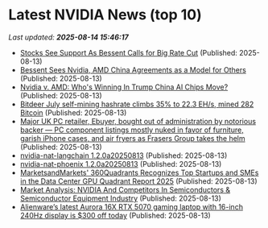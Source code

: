 # Latest NVIDIA News (top 10)
_Last updated: **2025-08-14 15:46:17**_

- [Stocks See Support As Bessent Calls for Big Rate Cut](https://www.barchart.com/story/news/34120396/stocks-see-support-as-bessent-calls-for-big-rate-cut) (Published: 2025-08-13)
- [Bessent Sees Nvidia, AMD China Agreements as a Model for Others](https://www.livemint.com/companies/news/bessent-sees-nvidia-amd-china-agreements-as-a-model-for-others-11755099170389.html) (Published: 2025-08-13)
- [Nvidia v. AMD: Who's Winning In Trump China AI Chips Move?](https://biztoc.com/x/16c3f17bf1778fb1) (Published: 2025-08-13)
- [Bitdeer July self-mining hashrate climbs 35% to 22.3 EH/s, mined 282 Bitcoin](https://blockspace.media/insight/bitdeer-july-self-mining-hashrate-climbs-35-to-22-3-eh-s-mined-282-bitcoin/) (Published: 2025-08-13)
- [Major UK PC retailer, Ebuyer, bought out of administration by notorious backer — PC component listings mostly nuked in favor of furniture, garish iPhone cases, and air fryers as Frasers Group takes the helm](https://www.tomshardware.com/tech-industry/major-uk-pc-retailer-ebuyer-bought-out-of-administration-by-notorious-backer-pc-component-listings-mostly-nuked-in-favor-of-furniture-garish-iphone-cases-and-air-fryers-as-frasers-group-takes-the-helm) (Published: 2025-08-13)
- [nvidia-nat-langchain 1.2.0a20250813](https://pypi.org/project/nvidia-nat-langchain/1.2.0a20250813/) (Published: 2025-08-13)
- [nvidia-nat-phoenix 1.2.0a20250813](https://pypi.org/project/nvidia-nat-phoenix/1.2.0a20250813/) (Published: 2025-08-13)
- [MarketsandMarkets' 360Quadrants Recognizes Top Startups and SMEs in the Data Center GPU Quadrant Report 2025](https://www.prnewswire.co.uk/news-releases/marketsandmarkets-360quadrants-recognizes-top-startups-and-smes-in-the-data-center-gpu-quadrant-report-2025-302528857.html) (Published: 2025-08-13)
- [Market Analysis: NVIDIA And Competitors In Semiconductors & Semiconductor Equipment Industry](https://biztoc.com/x/0a728064e823dc3a) (Published: 2025-08-13)
- [Alienware’s latest Aurora 16X RTX 5070 gaming laptop with 16-inch 240Hz display is $300 off today](http://9to5toys.com/2025/08/13/alienware-aurora-16x-rtx-5070-gaming-laptop-300-off/) (Published: 2025-08-13)
